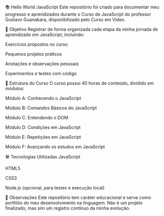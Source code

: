 📚 Hello World JavaScript
Este repositório foi criado para documentar meu progresso e aprendizados durante o Curso de JavaScript do professor Gustavo Guanabara, disponibilizado pelo Curso em Vídeo.

🎯 Objetivo
Registrar de forma organizada cada etapa da minha jornada de aprendizado em JavaScript, incluindo:

Exercícios propostos no curso

Pequenos projetos práticos

Anotações e observações pessoais

Experimentos e testes com código

📅 Estrutura do Curso
O curso possui 40 horas de conteúdo, dividido em módulos:

Módulo A: Conhecendo o JavaScript

Módulo B: Comandos Básicos do JavaScript

Módulo C: Entendendo o DOM

Módulo D: Condições em JavaScript

Módulo E: Repetições em JavaScript

Módulo F: Avançando os estudos em JavaScript

🛠 Tecnologias Utilizadas
JavaScript

HTML5

CSS3

Node.js (opcional, para testes e execução local)

📌 Observações
Este repositório tem caráter educacional e serve como portfólio do meu desenvolvimento na linguagem.
Não é um projeto finalizado, mas sim um registro contínuo da minha evolução.